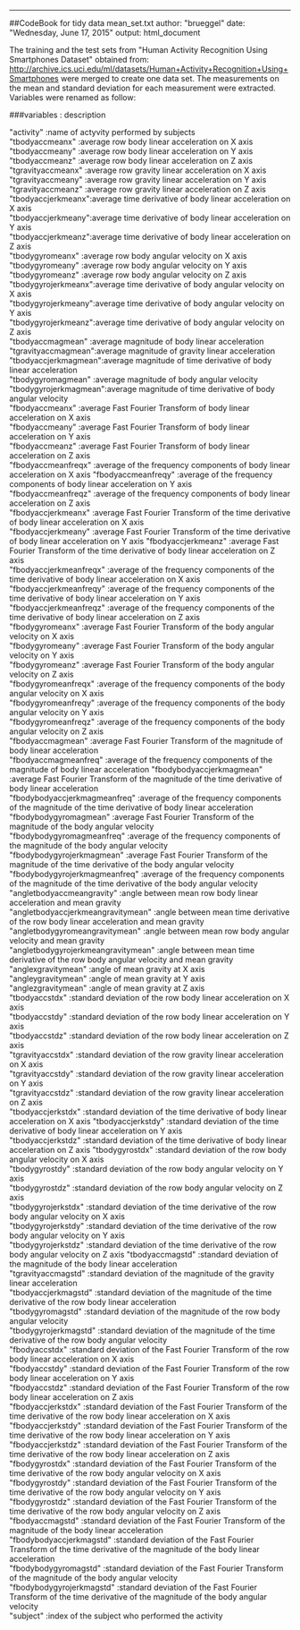 ---
##CodeBook for tidy data mean_set.txt
author: "brueggel"
date: "Wednesday, June 17, 2015"
output: html_document

The training and the test sets from "Human Activity Recognition Using Smartphones Dataset" obtained from:
http://archive.ics.uci.edu/ml/datasets/Human+Activity+Recognition+Using+Smartphones were merged to create one data set. The measurements on the mean and standard deviation for each measurement were extracted. Variables were renamed as follow:

###variables  : description                

"activity"         :name of actyvity performed by subjects                                           
"tbodyaccmeanx"    :average row body linear acceleration on X axis 
"tbodyaccmeany"    :average row body linear acceleration on Y axis
"tbodyaccmeanz"    :average row body linear acceleration on Z axis     
"tgravityaccmeanx" :average row gravity linear acceleration on X axis
"tgravityaccmeany" :average row gravity linear acceleration on Y axis     
"tgravityaccmeanz" :average row gravity linear acceleration on Z axis
"tbodyaccjerkmeanx":average time derivative of body linear acceleration on X axis     
"tbodyaccjerkmeany":average time derivative of body linear acceleration on Y axis  
"tbodyaccjerkmeanz":average time derivative of body linear acceleration on Z axis                 
"tbodygyromeanx"   :average row body angular velocity on X axis         
"tbodygyromeany"   :average row body angular velocity on Y axis                
"tbodygyromeanz"   :average row body angular velocity on Z axis   
"tbodygyrojerkmeanx":average time derivative of body angular velocity on X axis                
"tbodygyrojerkmeany":average time derivative of body angular velocity on Y axis  
"tbodygyrojerkmeanz":average time derivative of body angular velocity on Z axis               
"tbodyaccmagmean"   :average magnitude of body linear acceleration
"tgravityaccmagmean":average magnitude of gravity linear acceleration               
"tbodyaccjerkmagmean":average magnitude of time derivative of body linear acceleration    
"tbodygyromagmean"   :average magnitude of body angular velocity              
"tbodygyrojerkmagmean":average magnitude of time derivative of body angular velocity   
"fbodyaccmeanx"     :average Fast Fourier Transform of body linear acceleration on X axis                    
"fbodyaccmeany"     :average Fast Fourier Transform of body linear acceleration on Y axis            
"fbodyaccmeanz"     :average Fast Fourier Transform of body linear acceleration on Z axis                           
"fbodyaccmeanfreqx" :average of the frequency components of body linear acceleration on X axis
"fbodyaccmeanfreqy" :average of the frequency components of body linear acceleration on Y axis               
"fbodyaccmeanfreqz" :average of the frequency components of body linear acceleration on Z axis       
"fbodyaccjerkmeanx" :average Fast Fourier Transform of the time derivative of body linear acceleration on X axis                           
"fbodyaccjerkmeany" :average Fast Fourier Transform of the time derivative of body linear acceleration on Y axis 
"fbodyaccjerkmeanz" :average Fast Fourier Transform of the time derivative of body linear acceleration on Z axis                
"fbodyaccjerkmeanfreqx" :average of the frequency components of the time derivative of body linear acceleration on X axis
"fbodyaccjerkmeanfreqy" :average of the frequency components of the time derivative of body linear acceleration on Y axis            
"fbodyaccjerkmeanfreqz" :average of the frequency components of the time derivative of body linear acceleration on Z axis   
"fbodygyromeanx" :average Fast Fourier Transform of the body angular velocity on X axis                  
"fbodygyromeany" :average Fast Fourier Transform of the body angular velocity on Y axis      
"fbodygyromeanz" :average Fast Fourier Transform of the body angular velocity on Z axis                    
"fbodygyromeanfreqx" :average of the frequency components of the body angular velocity on X axis   
"fbodygyromeanfreqy" :average of the frequency components of the body angular velocity on Y axis              
"fbodygyromeanfreqz" :average of the frequency components of the body angular velocity on Z axis   
"fbodyaccmagmean" :average Fast Fourier Transform of the magnitude of body linear acceleration                
"fbodyaccmagmeanfreq" :average of the frequency components of the magnitude of body linear acceleration 
"fbodybodyaccjerkmagmean" :average Fast Fourier Transform of the magnitude of the time derivative of body linear acceleration         
"fbodybodyaccjerkmagmeanfreq" :average of the frequency components of the magnitude of the time derivative of body linear acceleration  
"fbodybodygyromagmean" :average Fast Fourier Transform of the magnitude of the body angular velocity           
"fbodybodygyromagmeanfreq" :average of the frequency components of the magnitude of the body angular velocity  
"fbodybodygyrojerkmagmean" :average Fast Fourier Transform of the magnitude of the time derivative of the body angular velocity        
"fbodybodygyrojerkmagmeanfreq" :average of the frequency components of the magnitude of the time derivative of the body angular velocity   
"angletbodyaccmeangravity" :angle between mean row body linear acceleration and mean gravity         
"angletbodyaccjerkmeangravitymean" :angle between mean time derivative of the row body linear acceleration and mean gravity           
"angletbodygyromeangravitymean" :angle between mean row body angular velocity and mean gravity  
"angletbodygyrojerkmeangravitymean" :angle between mean time derivative of the row body angular velocity and mean gravity 
"anglexgravitymean" :angle of mean gravity at X axis               
"angleygravitymean" :angle of mean gravity at Y axis   
"anglezgravitymean" :angle of mean gravity at Z axis                
"tbodyaccstdx" :standard deviation of the row body linear acceleration on X axis              
"tbodyaccstdy" :standard deviation of the row body linear acceleration on Y axis                    
"tbodyaccstdz" :standard deviation of the row body linear acceleration on Z axis  
"tgravityaccstdx" :standard deviation of the row gravity linear acceleration on X axis                  
"tgravityaccstdy" :standard deviation of the row gravity linear acceleration on Y axis  
"tgravityaccstdz" :standard deviation of the row gravity linear acceleration on Z axis                  
"tbodyaccjerkstdx" :standard deviation of the time derivative of body linear acceleration on X axis
"tbodyaccjerkstdy" :standard deviation of the time derivative of body linear acceleration on Y axis                
"tbodyaccjerkstdz" :standard deviation of the time derivative of body linear acceleration on Z axis 
"tbodygyrostdx"  :standard deviation of the row body angular velocity on X axis                 
"tbodygyrostdy"  :standard deviation of the row body angular velocity on Y axis    
"tbodygyrostdz"  :standard deviation of the row body angular velocity on Z axis                   
"tbodygyrojerkstdx" :standard deviation of the time derivative of the row body angular velocity on X axis  
"tbodygyrojerkstdy" :standard deviation of the time derivative of the row body angular velocity on Y axis               
"tbodygyrojerkstdz" :standard deviation of the time derivative of the row body angular velocity on Z axis 
"tbodyaccmagstd"   :standard deviation of the magnitude of the body linear acceleration               
"tgravityaccmagstd" :standard deviation of the magnitude of the gravity linear acceleration    
"tbodyaccjerkmagstd" :standard deviation of the magnitude of the time derivative of the row body linear acceleration            
"tbodygyromagstd" :standard deviation of the magnitude of the row body angular velocity      
"tbodygyrojerkmagstd" :standard deviation of the magnitude of the time derivative of the row body angular velocity            
"fbodyaccstdx" :standard deviation of the Fast Fourier Transform of the row body linear acceleration on X axis           
"fbodyaccstdy" :standard deviation of the Fast Fourier Transform of the row body linear acceleration on Y axis                    
"fbodyaccstdz" :standard deviation of the Fast Fourier Transform of the row body linear acceleration on Z axis     
"fbodyaccjerkstdx" :standard deviation of the Fast Fourier Transform of the time derivative of the row body linear acceleration on X axis                 
"fbodyaccjerkstdy" :standard deviation of the Fast Fourier Transform of the time derivative of the row body linear acceleration on Y axis      
"fbodyaccjerkstdz" :standard deviation of the Fast Fourier Transform of the time derivative of the row body linear acceleration on Z axis                 
"fbodygyrostdx" :standard deviation of the Fast Fourier Transform of the time derivative of the row body angular velocity on X axis          
"fbodygyrostdy" :standard deviation of the Fast Fourier Transform of the time derivative of the row body angular velocity on Y axis                    
"fbodygyrostdz" :standard deviation of the Fast Fourier Transform of the time derivative of the row body angular velocity on Z axis                
"fbodyaccmagstd" :standard deviation of the Fast Fourier Transform of the magnitude of the body linear acceleration                
"fbodybodyaccjerkmagstd" :standard deviation of the Fast Fourier Transform of the time derivative of the magnitude of the body linear acceleration        
"fbodybodygyromagstd" :standard deviation of the Fast Fourier Transform of the magnitude of the body angular velocity             
"fbodybodygyrojerkmagstd" :standard deviation of the Fast Fourier Transform of the time derivative of the magnitude of the body angular velocity     
"subject" :index of the subject who performed the activity                
